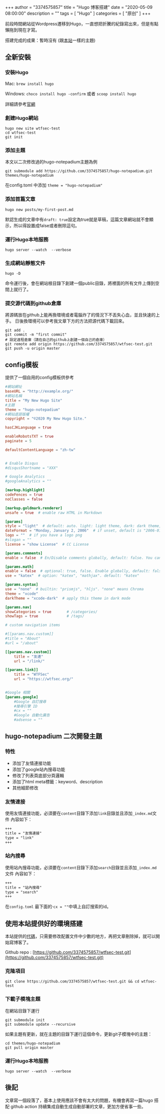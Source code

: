 +++
author = "3374575857"
title = "Hugo 博客搭建"
date = "2020-05-09 08:00:00"
description = ""
tags = [
    "Hugo"
]
categories = [
    "原创"
]
+++


前段時間網站從Wordpress遷移到Hugo，一直想把折騰的紀錄寫出來，但是有點懶拖到現在才寫。<!--more-->

搭建完成的成果：暫時沒有 (跟[本站](https://wtfsec.org/)一樣的主題)

## 全新安裝

### 安裝Hugo

Mac: `brew install hugo`

Windows: `choco install hugo -confirm`  或者  `scoop install hugo`

詳細請參考[官網](https://gohugo.io/getting-started/installing/)

### 創建Hugo網站

```
hugo new site wtfsec-test
cd wtfsec-test
git init
```

### 添加主題
本文以二次修改過的hugo-notepadium主題為例

```
git submodule add https://github.com/3374575857/hugo-notepadium.git themes/hugo-notepadium
```
在config.toml 中添加 `theme = "hugo-notepadium"`

### 添加首篇文章
```
hugo new posts/my-first-post.md
```
默認生成的文章中有`draft: true`設定為true就是草稿，這篇文章網站就不會顯示，所以得設置成false或者刪除這句。

### 運行Hugo本地服務

```
hugo server --watch  --verbose
```
### 生成網站靜態文件

```
hugo -D
```
命令運行後，會在網站根目錄下創建一個public目錄，將裡面的所有文件上傳到空間上就行了。

### 提交源代碼到github倉庫

將源碼放在github上能再換環境或者電腦炸了的情況下不丟失心血，並且快速的上手。
日後換環境可以參考我文章下方的方法把源代碼下載回來。

```
git add .
git commit -m "first commit"
# 設定遠程倉庫（請在自己的github上創建一個自己的倉庫）
git remote add origin https://github.com/3374575857/wtfsec-test.git
git push -u origin master
```

## config模板

提供了一個自用的config模板供參考

```toml
#網站網址
baseURL = "http://example.org/"
#網站名稱
title = "My New Hugo Site"
#主題
theme = "hugo-notepadium"
#網站底部版權
copyright = "©2020 My New Hugo Site."

hasCJKLanguage = true

enableRobotsTXT = true
paginate = 5

defaultContentLanguage = "zh-tw"

	
# Enable Disqus
#disqusShortname = "XXX"

# Google Analytics
#googleAnalytics = ""

[markup.highlight]
codeFences = true
noClasses = false

[markup.goldmark.renderer]
unsafe = true  # enable raw HTML in Markdown

[params]
style = "light"  # default: auto. light: light theme, dark: dark theme, auto: based on system.
dateFormat = "Monday, January 2, 2006"  # if unset, default is "2006-01-02"
logo = ""  # if you have a logo png
#slogan = ""
license = "show License"  # CC License

[params.comments]
enable = false  # En/Disable comments globally, default: false. You can always enable comments on per page.

[params.math]
enable = false  # optional: true, false. Enable globally, default: false. You can always enable math on per page.
use = "katex"  # option: "katex", "mathjax". default: "katex"

[params.syntax]
use = "none"  # builtin: "prismjs", "hljs". "none" means Chroma
theme = "xcode"
darkTheme = "xcode-dark"  # apply this theme in dark mode

[params.nav]
showCategories = true       # /categories/
showTags = true             # /tags/

# custom navigation items

#[[params.nav.custom]]
#title = "About"
#url = "/about"

[[params.nav.custom]]
    title = "友連"
    url = "/link/"

[[params.link]]
    title = "WTFSec"
    url = "https://wtfsec.org/"

	
#Google 相關
[params.google]
	#Google 自訂搜尋
	#搜尋引擎 ID
	#cx = ""
	#Google 自動化廣告 
	#adsense = ""
```
## hugo-notepadium 二次開發主題
### 特性
- 添加了友情連接功能
- 添加了google站內搜尋功能
- 修改了列表頁底部分頁邏輯
- 添加了html meta標籤：keyword、description
- 其他細節修改
### 友情連接
使用友情連接功能，必須要在`content`目錄下添加`link`目錄並且添加`_index.md`文件
內容如下：
```md
+++
title = "友情連接"
type = "link"
+++
```

### 站內搜尋
使用站內搜尋功能，必須要在`content`目錄下添加`search`目錄並且添加`_index.md`文件
內容如下：
```md
+++
title = "站內搜尋"
type = "search"
+++
```
在`config.toml` 最下面的·`cx = ""`中填上自訂搜索的id。

## 使用本站提供好的環境搭建

本站提供的[代碼](https://github.com/3374575857/wtfsec-test.git)，只需要修改配置文件中少數的地方，再把文章刪除掉，就可以開始寫博客了。

Github repo : [https://github.com/3374575857/wtfsec-test.git](https://github.com/3374575857/wtfsec-test.git)

### 克隆項目
```
git clone https://github.com/3374575857/wtfsec-test.git && cd wtfsec-test
```

### 下載子模塊主題

在網站目錄下運行

```
git submodule init
git submodule update --recursive
```

如果主題有更新，就在主題的目錄下運行這個命令，更新git子模塊中的主題：

```
cd themes/hugo-notepadium
git pull origin master
```
### 運行Hugo本地服務

```
hugo server --watch  --verbose
```

## 後記
文章寫一個段落了，基本上使用應該不會有太大的問題，有機會再寫一篇hugo 搭配 github action 持續集成自動生成自動部署的文章，更加方便省事一些。